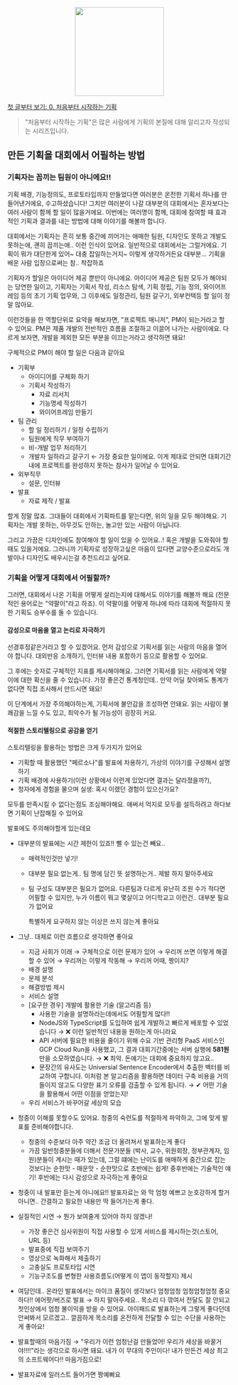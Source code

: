 <p align="center"><img src="https://i.imgur.com/wUFdbUb.png" width="200px"></p>

[첫 글부터 보기: 0. 처음부터 시작하는 기획](./)
> "처음부터 시작하는 기획"은  많은 사람에게 기획의 본질에 대해 알리고자 작성되는 시리즈입니다.

## 만든 기획을 대회에서 어필하는 방법
### 기획자는 꼽끼는 팀원이 아니에요!!
기획 배경, 기능정의도, 프로토타입까지 만들었다면 여러분은 온전한 기획서 하나를 만들어낸거에요, 수고하셨습니다! 그치만 여러분이 나갈 대부분의 대회에서는 혼자보다는 여러 사람이 함께 할 일이 많을거에요. 이번에는 여러명이 함께, 대회에 참여할 때 효과적인 기획과 결과를 내는 방법에 대해 이야기를 해볼까 합니다.

대회에서는 기획자는 흔히 보통 중간에 끼어가는 애매한 팀원, 디자인도 못하고 개발도 못하는애, 괜히 꼽끼는애.. 이런 인식이 있어요. 일반적으로 대회에서는 그럴거에요. 기획이 뭐가 대단한게 있어~ 대충 잡일하는거지~ 이렇게 생각하거든요 대부분... 기획을 배운 사람 입장으로써는 참.. 착잡하죠

기획자가 할일은 아이디어 제공 뿐만이 아니에요. 아이디어 제공은 팀원 모두가 해야되는 당연한 일이고, 기획자는 기획서 작성, 리소스 탐색, 기획 정립, 기능 정의, 와이어프레임 등의 초기 기획 업무와, 그 이후에도 일정관리, 팀원 갈구기, 외부컨택등 할 일이 정말 많아요.

이런것들을 한 역할단위로 요약을 해보자면, "프로젝트 매니저", PM이 되는거라고 할 수 있어요. PM은 제품 개발의 전반적인 흐름을 조절하고 이끌어 나가는 사람이에요. 다르게 보자면, 개발을 제외한 모든 부분을 이끄는거라고 생각하면 돼요!

구체적으로 PM이 해야 할 일은 다음과 같아요

-   기획부
    -   아이디어를 구체화 하기
    -   기획서 작성하기
        -   자료 리서치
        -   기능명세 작성하기
        -   와이어프레임 만들기
-   팀 관리
    -   할 일 정리하기 / 일정 수립하기
    -   팀원에게 직무 부여하기
    -   비-개발 업무 처리하기
    -   개발자 일하라고 갈구기 ← 가장 중요한 일이에요. 이게 제대로 안되면 대회기간 내에 프로젝트를 완성하지 못하는 참사가 일어날 수 있어요.
-   외부직무
    -   설문, 인터뷰
-   발표
    -   자료 제작 / 발표

할게 정말 많죠. 그대들이 대회에서 기획파트를 맡는다면, 위의 일을 모두 해야해요. 기획자는 개발 못하는, 아무것도 안하는, 놀고만 있는 사람이 아닙니다.

그리고 가끔은 디자인에도 참여해야 할 일이 있을 수 있어요..! 혹은 개발을 도와줘야 할 때도 있을거에요. 그러니까 기획자로 성장하고싶은 마음이 있다면 교양수준으로라도 개발이나 디자인도 배우시는걸 추천드리고 싶어요.

### 기획을 어떻게 대회에서 어필할까?
그러면, 대회에서 나온 기획을 어떻게 살리는지에 대해서도 이야기를 해볼까 해요 (전문적인 용어로는 "약팔이"라고 하죠). 이 약팔이를 어떻게 하냐에 따라 대회에 적절하지 못한 기획도 승부수를 둘 수 있습니다.
#### 감성으로 마음을 열고 논리로 자극하기 
선경후정같은거라고 할 수 있겠어요. 먼저 감성으로 기획서를 읽는 사람의 마음을 열어야 합니다. 대외반응 소개하기, 인터뷰 내용 포함하기 등으로 활용할 수 있어요.

그 후에는 숫자로 구체적인 지표를 제시해야해요. 그러면 기획서를 읽는 사람에게 약팔이에 대한 확신을 줄 수 있습니다. 가장 좋은건 통계청인데.. 만약 어딜 찾아봐도 통계가 없다면 직접 조사해서 만드시면 돼요!

이 단계에서 가장 주의해야하는게, 기획서에 불안감을 조성하면 안돼요. 읽는 사람이 불쾌감을 느낄 수도 있고, 최악수가 될 가능성이 굉장히 커요.
    
#### 적절한 스토리텔링으로 공감을 얻기
스토리텔링을 활용하는 방법은 크게 두가지가 있어요

- 기획할 때 활용했던 "페르소나"를 발표에 차용하기, 가상의 이야기를 구성해서 설명하기
- 기획 배경에 사용하기(이런 상황에서 이런게 있었다면 결과는 달라졌을까?), 
- 청자에게 경험을 물으며 실생: 혹시 이랬던 경험이 있으신가요?

모두를 만족시킬 수 없다는점도 조심해야해요. 애써서 억지로 모두를 설득하려고 하다보면 기획이 난잡해질 수 있어요
    

발표에도 주의해야할게 있는데요

-   대부분의 발표에는 시간 제한이 있죠!! 뺄 수 있는건 빼요..
    
    -   매력적인것만 넣기!
        
    -   대부분 필요 없는게.. 팀 명에 담긴 뜻 설명하는거.. 제발 하지 말아주세요
        
    -   팀 구성도 대부분은 필요가 없어요. 다른팀과 다르게 유난히 조원 수가 적다면 어필할 수 있지만, 누가 이름이 뭐고 몇살이고 어디학교고 이런건.. 대부분 필요가 없어요
        
        특별하게 요구하지 않는 이상은 쓰지 않는게 좋아요
        
-   그냥.. 대체로 이런 흐름으로 생각하면 좋아요
    
    -   지금 사회가 이래 → 구체적으로 이런 문제가 있어 → 우리꺼 쓰면 이렇게 해결할 수 있어 → 우리꺼는 이렇게 작동해 → 우리꺼 어때, 짱이지?
    -   배경 설명
    -   문제 분석
    -   해결방법 제시
    -   서비스 설명
    -   [요구한 경우] 개발에 활용한 기술 (알고리즘 등)
        -   사용한 기술을 설명하라는데에서도 어필할게 많다!!
        -   NodeJS와 TypeScript를 도입하여 쉽게 개발하고 빠르게 배포할 수 있었습니다 → ❌ 이런 일반적인 내용을 원하는게 아니라요
        -   API 서버에 필요한 비용을 줄이기 위해 수요 기반 관리형 PaaS 서비스인 GCP Cloud Run을 사용했고, 그 결과 대회기간중에는 서버 실행에 **581원**만을 소모하였습니다. → ❌ 최악. 돈얘기는 대회에 중요하지 않고요..
        -   문장간의 유사도는 Universial Sentence Encoder에서 추출한 벡터를 비교하여 구합니다. 이처럼 본 알고리즘을 활용하면 데이터 구축 비용을 거의 들이지 않고도 다양한 표기 오류를 검출할 수 있게 됩니다. → ✔ 어떤 기술을 활용해서 어떤 이점을 얻었는지!
    -   우리 서비스가 바꾸어갈 세상의 모습
-   청중이 이해를 못할수도 있어요. 청중의 숙련도를 적절하게 파악하고, 그에 맞게 발표를 준비해야합니다.
    
    -   청중의 수준보다 아주 약간 조금 더 올려쳐서 발표하는게 좋다
    -   가끔 일반청중분들에 더해서 전문가분들 (박사, 교수, 위원회장, 정부관계자, 임원)분들이 계시는 때가 있는데, 그럴 떄에는 난이도를 애매하게 중간으로 잡는것보다는 순한맛 - 매운맛 - 순한맛으로 초반에는 쉽게! 중후반에는 기술적인 얘기! 후반에는 다시 감성으로 자극하는게 좋아요
-   청중이 내 발표만 듣는게 아니에요!! 발표자료는 와 막 엄청 예쁘고 눈호강하게 할거 아니면.. 간결하고 필요한 내용만 딱 들어가는게 좋다.
    
-   실질적인 시연 → 뭔가 보여줄게 있어야 하지 않겠나!
    
    -   가장 좋은건 심사위원이 직접 사용할 수 있게 서비스를 제시하는것(스토어, URL 등)
    -   발표중에 직접 보여주기
    -   영상으로 녹화해서 제출하기
    -   고충실도 프로토타입 시연
    -   기능구조도를 변형한 사용흐름도(어떻게 이 앱이 동작할지) 제시
-   여담인데.. 온라인 발표에서는 마이크 품질이 생각보다 엄청엄청 엄청엄청엄청 중요하다!! 에어팟/버즈로 발표 → 하지 말아주세요.. 목소리 다 깎여서 전달도 잘 안되고 첫인상에서 엄청 불이익을 받을 수 있어요. 아이패드로 발표하는게 그렇게 좋다던데 안써봐서 모르겠고.. 깔끔하게 목소리를 온전하게 전달할 수 있는 수단을 사용하는게 좋아요!
    
-   발표할때의 마음가짐 → "우리가 이런 엄청난걸 만들었어! 우리가 세상을 바꿀거야!!!!"라는 생각으로 하시면 돼요. 내가 이 무대의 주인이다! 내가 만든건 세상 최고의 소프트웨어다!! 마음가짐으로!
    
-   발표자료에 일러스트 들어가면 짱예뻐요
<!--stackedit_data:
eyJoaXN0b3J5IjpbODA2MDA1NzUxXX0=
-->